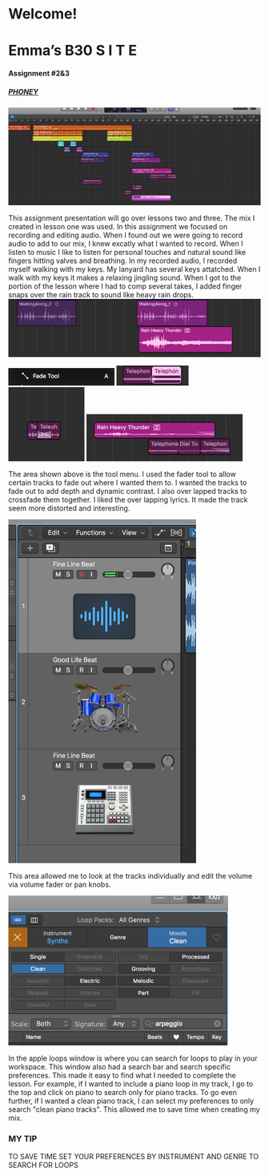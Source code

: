 # Welcome!

# Emma’s B30 S I T E

#### Assignment #2&3
##### [PHONEY](audio/PHONEYY.mp3)

![Overview Screendhot](/images/THEWHOLE.png)

 This assignment presentation will go over lessons two and three. The mix I created in lesson one was used. In this assignment we focused on recording and editing audio. When I found out we were going to record audio to add to our mix, I knew excatly what I wanted to record. When I listen to music I like to listen for personal touches and natural sound like fingers hitting valves and breathing. In my recorded audio, I recorded myself walking with my keys. My lanyard has several keys attatched. When I walk with my keys it makes a relaxing jingling sound. When I got to the portion of the lesson where I had to comp several takes, I added finger snaps over the rain track to sound like heavy rain drops. 
![inspo](/images/inspo.png)


![faded.png](/images/faded.png)
![crossfaded.png](/images/crossfaded.png)
![crossfaded.png](/images/crossfaded2.png)
![fader.png](/images/fader.png)



The area shown above is the tool menu. I used the fader tool to allow certain tracks to fade out where I wanted them to. I wanted the tracks to fade out to add depth and dynamic contrast. I also over lapped tracks to crossfade them together. I liked the over lapping lyrics. It made the track seem more distorted and interesting.

![sidebar.png](/images/sidebar.png)

This area allowed me to look at the tracks individually and edit the volume via volume fader or pan knobs.


![looppacks.png](/images/looppacks.png)

In the apple loops window is where you can search for loops to play in your workspace. This window also had a search bar and search specific preferences. This made it easy to find what I needed to complete the lesson. For example, if I wanted to include a piano loop in my track, I go to the top and click on piano to search only for piano tracks. To go even further, if I wanted a clean piano track, I can select my preferences to only search "clean piano tracks". This allowed me to save time when creating my mix.

### MY TIP 

TO SAVE TIME SET YOUR PREFERENCES BY INSTRUMENT AND GENRE TO SEARCH FOR LOOPS

